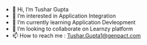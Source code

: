 - 👋 Hi, I’m Tushar Gupta
- 👀 I’m interested in Application Integration
- 🌱 I’m currently learning Application Devleopment
- 💞️ I’m looking to collaborate on Learnzy platform
- 📫 How to reach me : Tushar.Gupta1@genpact.com

<!---
TusharGen/TusharGen is a ✨ special ✨ repository because its `README.md` (this file) appears on your GitHub profile.
You can click the Preview link to take a look at your changes.
--->
